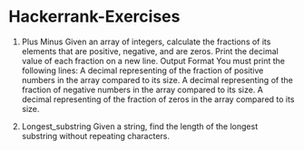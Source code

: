 # Hackerrank-Exercises
1. Plus Minus
Given an array of integers, calculate the fractions of its elements that are positive, negative, and are zeros. Print the decimal value of each fraction on a new line.
Output Format
You must print the following  lines:
A decimal representing of the fraction of positive numbers in the array compared to its size.
A decimal representing of the fraction of negative numbers in the array compared to its size.
A decimal representing of the fraction of zeros in the array compared to its size.

2. Longest_substring
Given a string, find the length of the longest substring without repeating characters.
